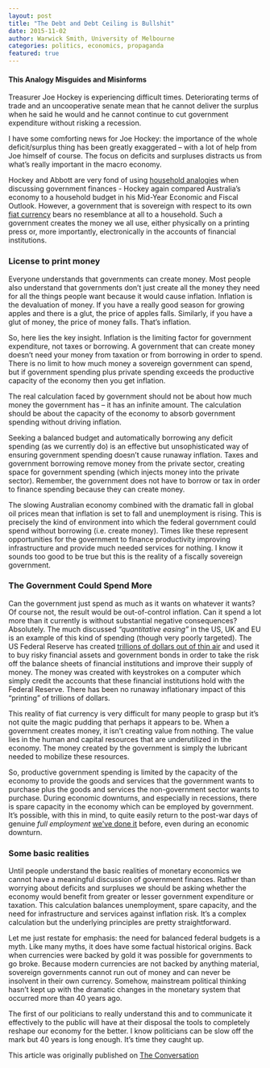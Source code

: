 ```yaml
---
layout: post
title: "The Debt and Debt Ceiling is Bullshit"
date: 2015-11-02
author: Warwick Smith, University of Melbourne
categories: politics, economics, propaganda
featured: true
---
```

#### This Analogy Misguides and Misinforms

Treasurer Joe Hockey is experiencing difficult times. Deteriorating terms of trade and an uncooperative senate mean that he cannot deliver the surplus when he said he would and he cannot continue to cut government expenditure without risking a recession.

I have some comforting news for Joe Hockey: the importance of the whole deficit/surplus thing has been greatly exaggerated – with a lot of help from Joe himself of course. The focus on deficits and surpluses distracts us from what’s really important in the macro economy.

Hockey and Abbott are very fond of using [household analogies](http://www.nakedcapitalism.com/2010/02/wray-the-federal-budget-is-not-like-a-household-budget-%E2%80%93-here%E2%80%99s-why.html) when discussing government finances - Hockey again compared Australia’s economy to a household budget in his Mid-Year Economic and Fiscal Outlook. However, a government that is sovereign with respect to its own [fiat currency](https://en.wikipedia.org/wiki/Fiat_money) bears no resemblance at all to a household. Such a government creates the money we all use, either physically on a printing press or, more importantly, electronically in the accounts of financial institutions.

### License to print money
Everyone understands that governments can create money. Most people also understand that governments don’t just create all the money they need for all the things people want because it would cause inflation. Inflation is the devaluation of money. If you have a really good season for growing apples and there is a glut, the price of apples falls. Similarly, if you have a glut of money, the price of money falls. That’s inflation.

So, here lies the key insight. Inflation is the limiting factor for government expenditure, not taxes or borrowing. A government that can create money doesn’t need your money from taxation or from borrowing in order to spend. There is no limit to how much money a sovereign government can spend, but if government spending plus private spending exceeds the productive capacity of the economy then you get inflation.

The real calculation faced by government should not be about how much money the government has – it has an infinite amount. The calculation should be about the capacity of the economy to absorb government spending without driving inflation.

Seeking a balanced budget and automatically borrowing any deficit spending (as we currently do) is an effective but unsophisticated way of ensuring government spending doesn’t cause runaway inflation. Taxes and government borrowing remove money from the private sector, creating space for government spending (which injects money into the private sector). Remember, the government does not have to borrow or tax in order to finance spending because they can create money.

The slowing Australian economy combined with the dramatic fall in global oil prices mean that inflation is set to fall and unemployment is rising. This is precisely the kind of environment into which the federal government could spend without borrowing (i.e. create money). Times like these represent opportunities for the government to finance productivity improving infrastructure and provide much needed services for nothing. I know it sounds too good to be true but this is the reality of a fiscally sovereign government.

### The Government Could Spend More
Can the government just spend as much as it wants on whatever it wants? Of course not, the result would be out-of-control inflation. Can it spend a lot more than it currently is without substantial negative consequences? Absolutely.
The much discussed _“quantitative easing”_ in the US, UK and EU is an example of this kind of spending (though very poorly targeted). The US Federal Reserve has created [trillions of dollars out of thin air](http://www.economist.com/blogs/economist-explains/2015/03/economist-explains-5) and used it to buy risky financial assets and government bonds in order to take the risk off the balance sheets of financial institutions and improve their supply of money. The money was created with keystrokes on a computer which simply credit the accounts that these financial institutions hold with the Federal Reserve. There has been no runaway inflationary impact of this “printing” of trillions of dollars.

This reality of fiat currency is very difficult for many people to grasp but it’s not quite the magic pudding that perhaps it appears to be. When a government creates money, it isn’t creating value from nothing. The value lies in the human and capital resources that are underutilized in the economy. The money created by the government is simply the lubricant needed to mobilize these resources.

So, productive government spending is limited by the capacity of the economy to provide the goods and services that the government wants to purchase plus the goods and services the non-government sector wants to purchase. During economic downturns, and especially in recessions, there is spare capacity in the economy which can be employed by government. It’s possible, with this in mind, to quite easily return to the post-war days of genuine _full employment_ [we've done it](https://en.wikipedia.org/wiki/Employment_Act_of_1946) before, even during an economic downturn.

### Some basic realities
Until people understand the basic realities of monetary economics we cannot have a meaningful discussion of government finances. Rather than worrying about deficits and surpluses we should be asking whether the economy would benefit from greater or lesser government expenditure or taxation. This calculation balances unemployment, spare capacity, and the need for infrastructure and services against inflation risk. It’s a complex calculation but the underlying principles are pretty straightforward.

Let me just restate for emphasis: the need for balanced federal budgets is a myth. Like many myths, it does have some factual historical origins. Back when currencies were backed by gold it was possible for governments to go broke. Because modern currencies are not backed by anything material, sovereign governments cannot run out of money and can never be insolvent in their own currency. Somehow, mainstream political thinking hasn’t kept up with the dramatic changes in the monetary system that occurred more than 40 years ago.

The first of our politicians to really understand this and to communicate it effectively to the public will have at their disposal the tools to completely reshape our economy for the better. I know politicians can be slow off the mark but 40 years is long enough. It’s time they caught up.

This article was originally published on [The Conversation](http://theconversation.com/us)
